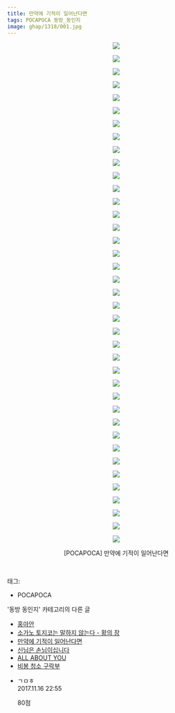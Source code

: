 ```yaml
---
title: 만약에 기적이 일어난다면
tags: POCAPOCA 동방_동인지
image: ghap/1318/001.jpg
---
```

<div class="article">
<p style="text-align: center; clear: none; float: none;"><img src="{{ site.nasurl }}/ghap/1318/001.jpg"/></p>
<p style="text-align: center; clear: none; float: none;"><img src="{{ site.nasurl }}/ghap/1318/002.jpg"/></p>
<p style="text-align: center; clear: none; float: none;"><img src="{{ site.nasurl }}/ghap/1318/003.jpg"/></p>
<p style="text-align: center; clear: none; float: none;"><img src="{{ site.nasurl }}/ghap/1318/004.jpg"/></p>
<p style="text-align: center; clear: none; float: none;"><img src="{{ site.nasurl }}/ghap/1318/005.jpg"/></p>
<p style="text-align: center; clear: none; float: none;"><img src="{{ site.nasurl }}/ghap/1318/006.jpg"/></p>
<p style="text-align: center; clear: none; float: none;"><img src="{{ site.nasurl }}/ghap/1318/007.jpg"/></p>
<p style="text-align: center; clear: none; float: none;"><img src="{{ site.nasurl }}/ghap/1318/008.jpg"/></p>
<p style="text-align: center; clear: none; float: none;"><img src="{{ site.nasurl }}/ghap/1318/009.jpg"/></p>
<p style="text-align: center; clear: none; float: none;"><img src="{{ site.nasurl }}/ghap/1318/010.jpg"/></p>
<p style="text-align: center; clear: none; float: none;"><img src="{{ site.nasurl }}/ghap/1318/011.jpg"/></p>
<p style="text-align: center; clear: none; float: none;"><img src="{{ site.nasurl }}/ghap/1318/012.jpg"/></p>
<p style="text-align: center; clear: none; float: none;"><img src="{{ site.nasurl }}/ghap/1318/013.jpg"/></p>
<p style="text-align: center; clear: none; float: none;"><img src="{{ site.nasurl }}/ghap/1318/014.jpg"/></p>
<p style="text-align: center; clear: none; float: none;"><img src="{{ site.nasurl }}/ghap/1318/015.jpg"/></p>
<p style="text-align: center; clear: none; float: none;"><img src="{{ site.nasurl }}/ghap/1318/016.jpg"/></p>
<p style="text-align: center; clear: none; float: none;"><img src="{{ site.nasurl }}/ghap/1318/017.jpg"/></p>
<p style="text-align: center; clear: none; float: none;"><img src="{{ site.nasurl }}/ghap/1318/018.jpg"/></p>
<p style="text-align: center; clear: none; float: none;"><img src="{{ site.nasurl }}/ghap/1318/019.jpg"/></p>
<p style="text-align: center; clear: none; float: none;"><img src="{{ site.nasurl }}/ghap/1318/020.jpg"/></p>
<p style="text-align: center; clear: none; float: none;"><img src="{{ site.nasurl }}/ghap/1318/021.jpg"/></p>
<p style="text-align: center; clear: none; float: none;"><img src="{{ site.nasurl }}/ghap/1318/022.jpg"/></p>
<p style="text-align: center; clear: none; float: none;"><img src="{{ site.nasurl }}/ghap/1318/023.jpg"/></p>
<p style="text-align: center; clear: none; float: none;"><img src="{{ site.nasurl }}/ghap/1318/024.jpg"/></p>
<p style="text-align: center; clear: none; float: none;"><img src="{{ site.nasurl }}/ghap/1318/025.jpg"/></p>
<p style="text-align: center; clear: none; float: none;"><img src="{{ site.nasurl }}/ghap/1318/026.jpg"/></p>
<p style="text-align: center; clear: none; float: none;"><img src="{{ site.nasurl }}/ghap/1318/027.jpg"/></p>
<p style="text-align: center; clear: none; float: none;"><img src="{{ site.nasurl }}/ghap/1318/028.jpg"/></p>
<p style="text-align: center; clear: none; float: none;"><img src="{{ site.nasurl }}/ghap/1318/029.jpg"/></p>
<p style="text-align: center; clear: none; float: none;"><img src="{{ site.nasurl }}/ghap/1318/030.jpg"/></p>
<p style="text-align: center; clear: none; float: none;"><img src="{{ site.nasurl }}/ghap/1318/031.jpg"/></p>
<p style="text-align: center; clear: none; float: none;"><img src="{{ site.nasurl }}/ghap/1318/032.jpg"/></p>
<p style="text-align: center; clear: none; float: none;"><img src="{{ site.nasurl }}/ghap/1318/033.jpg"/></p>
<p style="text-align: center; clear: none; float: none;"><img src="{{ site.nasurl }}/ghap/1318/034.jpg"/></p>
<p style="text-align: center; clear: none; float: none;"><img src="{{ site.nasurl }}/ghap/1318/035.jpg"/></p>
<p style="text-align: center; clear: none; float: none;"><img src="{{ site.nasurl }}/ghap/1318/036.jpg"/></p>
<p style="text-align: center; clear: none; float: none;"><img src="{{ site.nasurl }}/ghap/1318/037.jpg"/></p>
<p style="text-align: center; clear: none; float: none;"><img src="{{ site.nasurl }}/ghap/1318/038.jpg"/></p>
<p style="text-align: center; clear: none; float: none;"><img src="{{ site.nasurl }}/ghap/1318/039.jpg"/></p>
<p style="text-align: center; clear: none; float: none;">[POCAPOCA] 만약에 기적이 일어난다면</p>
<p><br/></p>
</div><div class="tagTrail">
<p>태그: </p>
<ul>
<li>POCAPOCA</li>
</ul>
</div><div class="another">
<p>'동방 동인지' 카테고리의 다른 글</p>
<ul>
<li><a href="/2016-08-03-ghap_1320">홍마안</a></li>
<li><a href="/2016-08-03-ghap_1319">소가노 토지코는 말하지 않는다 - 황의 장</a></li>
<li><a href="/2016-08-03-ghap_1318">만약에 기적이 일어난다면</a></li>
<li><a href="/2016-08-03-ghap_1317">신님은 손님이십니다</a></li>
<li><a href="/2016-08-03-ghap_1316">ALL ABOUT YOU</a></li>
<li><a href="/2016-08-03-ghap_1315">비봉 청소 구락부</a></li>
</ul>
</div><div class="cb_module cb_fluid">
<div class="cb_wrt cb_profile">
<div class="comment">
<ul>
<li class="cb_thumb_off" id="comment15130904">
<div class="cb_comment_area">
<div class="cb_info_area">
<div class="cb_section">
<span class="cb_nick_name">ㄱㅁㅎ</span>
</div>
<div class="cb_section">
<span class="cb_date">2017.11.16 22:55 </span>
</div>
</div>
<div class="cb_dsc_comment">
<p class="cb_dsc">
											80점
										</p>
</div>
</div></li>
</ul>
</div>
</div><!-- commentList close -->
</div>